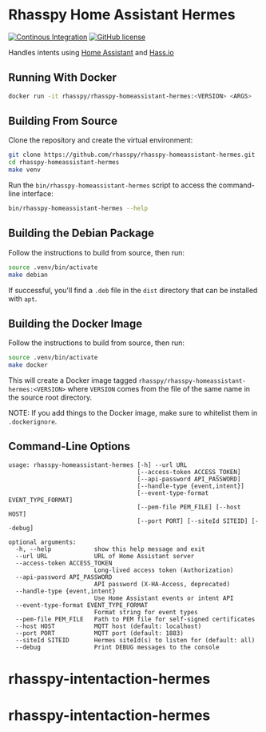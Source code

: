# Rhasspy Home Assistant Hermes

[![Continous Integration](https://github.com/rhasspy/rhasspy-homeassistant-hermes/workflows/Tests/badge.svg)](https://github.com/rhasspy/rhasspy-homeassistant-hermes/actions)
[![GitHub license](https://img.shields.io/github/license/rhasspy/rhasspy-homeassistant-hermes.svg)](https://github.com/rhasspy/rhasspy-homeassistant-hermes/blob/master/LICENSE)

Handles intents using [Home Assistant](https://www.home-assistant.io/) and [Hass.io](https://www.home-assistant.io/hassio/)

## Running With Docker

```bash
docker run -it rhasspy/rhasspy-homeassistant-hermes:<VERSION> <ARGS>
```

## Building From Source

Clone the repository and create the virtual environment:

```bash
git clone https://github.com/rhasspy/rhasspy-homeassistant-hermes.git
cd rhasspy-homeassistant-hermes
make venv
```

Run the `bin/rhasspy-homeassistant-hermes` script to access the command-line interface:

```bash
bin/rhasspy-homeassistant-hermes --help
```

## Building the Debian Package

Follow the instructions to build from source, then run:

```bash
source .venv/bin/activate
make debian
```

If successful, you'll find a `.deb` file in the `dist` directory that can be installed with `apt`.

## Building the Docker Image

Follow the instructions to build from source, then run:

```bash
source .venv/bin/activate
make docker
```

This will create a Docker image tagged `rhasspy/rhasspy-homeassistant-hermes:<VERSION>` where `VERSION` comes from the file of the same name in the source root directory.

NOTE: If you add things to the Docker image, make sure to whitelist them in `.dockerignore`.

## Command-Line Options

```
usage: rhasspy-homeassistant-hermes [-h] --url URL
                                    [--access-token ACCESS_TOKEN]
                                    [--api-password API_PASSWORD]
                                    [--handle-type {event,intent}]
                                    [--event-type-format EVENT_TYPE_FORMAT]
                                    [--pem-file PEM_FILE] [--host HOST]
                                    [--port PORT] [--siteId SITEID] [--debug]

optional arguments:
  -h, --help            show this help message and exit
  --url URL             URL of Home Assistant server
  --access-token ACCESS_TOKEN
                        Long-lived access token (Authorization)
  --api-password API_PASSWORD
                        API password (X-HA-Access, deprecated)
  --handle-type {event,intent}
                        Use Home Assistant events or intent API
  --event-type-format EVENT_TYPE_FORMAT
                        Format string for event types
  --pem-file PEM_FILE   Path to PEM file for self-signed certificates
  --host HOST           MQTT host (default: localhost)
  --port PORT           MQTT port (default: 1883)
  --siteId SITEID       Hermes siteId(s) to listen for (default: all)
  --debug               Print DEBUG messages to the console
```
# rhasspy-intentaction-hermes
# rhasspy-intentaction-hermes
